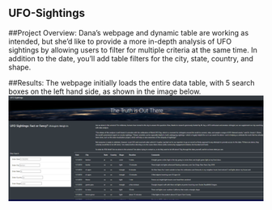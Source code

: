 ## UFO-Sightings

##Project Overview:
Dana’s webpage and dynamic table are working as intended, but she’d like to provide a more in-depth analysis of UFO sightings by allowing users to filter for multiple criteria at the same time. In addition to the date, you’ll add table filters for the city, state, country, and shape.

##Results:
The webpage initially loads the entire data table, with 5 search boxes on the left hand side, as shown in the image below.
![GitHub Graph](https://github.com/tpatel0107/UFO-Sightings/blob/main/First%20Web%20Page%20Image.PNG?raw=true)
